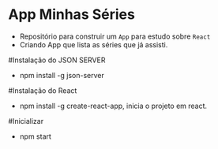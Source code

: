 # App Minhas Séries

* Repositório para construir um `App` para estudo sobre `React`
* Criando App que lista as séries que já assisti.

#Instalação do JSON SERVER

* npm install -g json-server

#Instalação do React

* npm install -g create-react-app, inicia o projeto em react.

#Inicializar

* npm start
